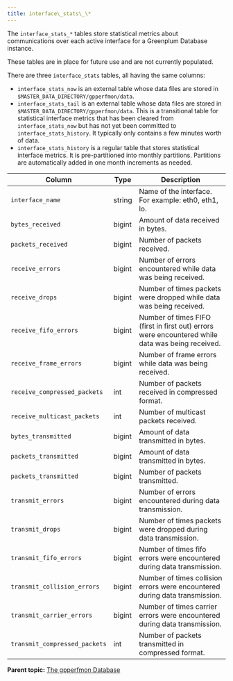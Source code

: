 ```yaml
---
title: interface\_stats\_\* 
---
```


The `interface_stats_*` tables store statistical metrics about communications over each active interface for a Greenplum Database instance.

These tables are in place for future use and are not currently populated.

There are three `interface_stats` tables, all having the same columns:

-   `interface_stats_now` is an external table whose data files are stored in `$MASTER_DATA_DIRECTORY/gpperfmon/data`.
-   `interface_stats_tail` is an external table whose data files are stored in `$MASTER_DATA_DIRECTORY/gpperfmon/data`. This is a transitional table for statistical interface metrics that has been cleared from `interface_stats_now` but has not yet been committed to `interface_stats_history`. It typically only contains a few minutes worth of data.
-   `interface_stats_history` is a regular table that stores statistical interface metrics. It is pre-partitioned into monthly partitions. Partitions are automatically added in one month increments as needed.

|Column|Type|Description|
|------|----|-----------|
|`interface_name`|string|Name of the interface. For example: eth0, eth1, lo.|
|`bytes_received`|bigint|Amount of data received in bytes.|
|`packets_received`|bigint|Number of packets received.|
|`receive_errors`|bigint|Number of errors encountered while data was being received.|
|`receive_drops`|bigint|Number of times packets were dropped while data was being received.|
|`receive_fifo_errors`|bigint|Number of times FIFO \(first in first out\) errors were encountered while data was being received.|
|`receive_frame_errors`|bigint|Number of frame errors while data was being received.|
|`receive_compressed_packets`|int|Number of packets received in compressed format.|
|`receive_multicast_packets`|int|Number of multicast packets received.|
|`bytes_transmitted`|bigint|Amount of data transmitted in bytes.|
|`packets_transmitted`|bigint|Amount of data transmitted in bytes.|
|`packets_transmitted`|bigint|Number of packets transmitted.|
|`transmit_errors`|bigint|Number of errors encountered during data transmission.|
|`transmit_drops`|bigint|Number of times packets were dropped during data transmission.|
|`transmit_fifo_errors`|bigint|Number of times fifo errors were encountered during data transmission.|
|`transmit_collision_errors`|bigint|Number of times collision errors were encountered during data transmission.|
|`transmit_carrier_errors`|bigint|Number of times carrier errors were encountered during data transmission.|
|`transmit_compressed_packets`|int|Number of packets transmitted in compressed format.|

**Parent topic:** [The gpperfmon Database](../gpperfmon/dbref.html)

